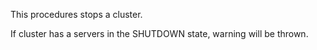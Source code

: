 <p>This procedures stops a cluster.</p>
<p>If cluster has a servers in the SHUTDOWN state, warning will be thrown.</p>
